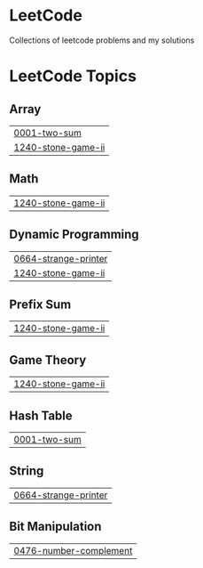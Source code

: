 # LeetCode
Collections of leetcode problems and my solutions

<!---LeetCode Topics Start-->
# LeetCode Topics
## Array
|  |
| ------- |
| [0001-two-sum](https://github.com/dinaiprahem/LeetCode/tree/master/0001-two-sum) |
| [1240-stone-game-ii](https://github.com/dinaiprahem/LeetCode/tree/master/1240-stone-game-ii) |
## Math
|  |
| ------- |
| [1240-stone-game-ii](https://github.com/dinaiprahem/LeetCode/tree/master/1240-stone-game-ii) |
## Dynamic Programming
|  |
| ------- |
| [0664-strange-printer](https://github.com/dinaiprahem/LeetCode/tree/master/0664-strange-printer) |
| [1240-stone-game-ii](https://github.com/dinaiprahem/LeetCode/tree/master/1240-stone-game-ii) |
## Prefix Sum
|  |
| ------- |
| [1240-stone-game-ii](https://github.com/dinaiprahem/LeetCode/tree/master/1240-stone-game-ii) |
## Game Theory
|  |
| ------- |
| [1240-stone-game-ii](https://github.com/dinaiprahem/LeetCode/tree/master/1240-stone-game-ii) |
## Hash Table
|  |
| ------- |
| [0001-two-sum](https://github.com/dinaiprahem/LeetCode/tree/master/0001-two-sum) |
## String
|  |
| ------- |
| [0664-strange-printer](https://github.com/dinaiprahem/LeetCode/tree/master/0664-strange-printer) |
## Bit Manipulation
|  |
| ------- |
| [0476-number-complement](https://github.com/dinaiprahem/LeetCode/tree/master/0476-number-complement) |
<!---LeetCode Topics End-->
